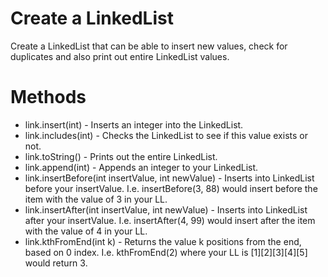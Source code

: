 # Create a LinkedList
Create a LinkedList that can be able to insert new values, check for duplicates and also print out entire LinkedList values.  

 # Methods
 * link.insert(int) - Inserts an integer into the LinkedList.
 * link.includes(int) - Checks the LinkedList to see if this value exists or not.
 * link.toString() - Prints out the entire LinkedList.
 * link.append(int) - Appends an integer to your LinkedList.
 * link.insertBefore(int insertValue, int newValue) - Inserts into LinkedList before your insertValue.  I.e. insertBefore(3, 88) would insert before the item with the value of 3 in your LL.
 * link.insertAfter(int insertValue, int newValue) - Inserts into LinkedList after your insertValue.  I.e. insertAfter(4, 99) would insert after the item with the value of 4 in your LL.
 * link.kthFromEnd(int k) - Returns the value k positions from the end, based on 0 index.  I.e. kthFromEnd(2) where your LL is [1][2][3][4][5]  would return 3.
 
